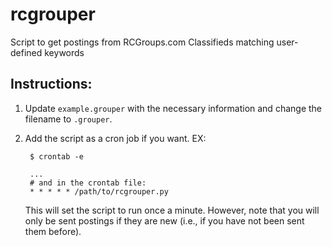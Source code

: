# rcgrouper
Script to get postings from RCGroups.com Classifieds matching user-defined keywords

## Instructions:
1. Update `example.grouper` with the necessary information and change the filename to `.grouper`.
2. Add the script as a cron job if you want. EX:

        $ crontab -e

        ...
        # and in the crontab file:
        * * * * * /path/to/rcgrouper.py

    This will set the script to run once a minute. However, note that you will only be sent postings if they are new (i.e., if you have not been sent them before).
